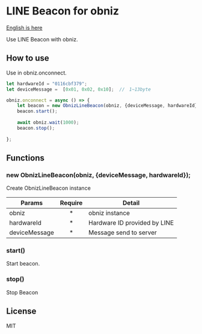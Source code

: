 # LINE Beacon for obniz

[English is here](./README.md)

Use LINE Beacon with obniz.


## How to use

Use in obniz.onconnect.

```javascript
let hardwareId = "0116cbf379"; 
let deviceMessage =  [0x01, 0x02, 0x10];  //　1~13byte

obniz.onconnect = async () => {
    let beacon = new ObnizLineBeacon(obniz, {deviceMessage, hardwareId});
    beacon.start();
 
    await obniz.wait(1000);
    beacon.stop();
    
};
```

## Functions
### new ObnizLineBeacon(obniz, {deviceMessage, hardwareId});

Create ObnizLineBeacon instance

|  Params  |  Require  |  Detail  |
| ---- |  :----: | ---- |
|  obniz  | * |  obniz instance  |
|  hardwareId  |  * |  Hardware ID provided by LINE  |
|  deviceMessage  | * |   Message send to server  |

### start()

Start beacon.

### stop()

Stop Beacon



## License
MIT

